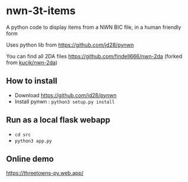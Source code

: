 # nwn-3t-items
A python code to display items from a NWN BIC file, in a human friendly form

Uses python lib from https://github.com/jd28/pynwn

You can find all 2DA files https://github.com/findell666/nwn-2da (forked from [kucik/nwn-2da](https://github.com/kucik/nwn-2da))


## How to install

- Download https://github.com/jd28/pynwn
- Install pynwn : `python3 setup.py install`

## Run as a local flask webapp
- `cd src`
- `python3 app.py`

## Online demo

https://threetowns-py.web.app/
